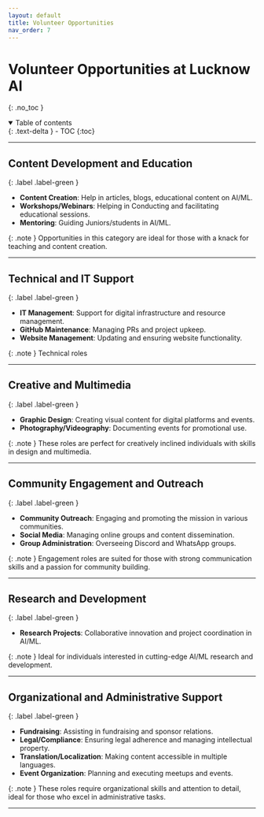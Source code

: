 ```yaml
---
layout: default
title: Volunteer Opportunities
nav_order: 7
---
```


# Volunteer Opportunities at Lucknow AI
{: .no_toc }

<details open markdown="block">
  <summary>
    Table of contents
  </summary>
  {: .text-delta }
- TOC
{:toc}
</details>

---

## Content Development and Education
{: .label .label-green }

- **Content Creation**: Help in articles, blogs, educational content on AI/ML.
- **Workshops/Webinars**: Helping in Conducting and facilitating educational sessions.
- **Mentoring**: Guiding Juniors/students in AI/ML.

{: .note }
Opportunities in this category are ideal for those with a knack for teaching and content creation.

---

## Technical and IT Support
{: .label .label-green }

- **IT Management**: Support for digital infrastructure and resource management.
- **GitHub Maintenance**: Managing PRs and project upkeep.
- **Website Management**: Updating and ensuring website functionality.

{: .note }
Technical roles

---

## Creative and Multimedia
{: .label .label-green }

- **Graphic Design**: Creating visual content for digital platforms and events.
- **Photography/Videography**: Documenting events for promotional use.

{: .note }
These roles are perfect for creatively inclined individuals with skills in design and multimedia.

---

## Community Engagement and Outreach
{: .label .label-green }

- **Community Outreach**: Engaging and promoting the mission in various communities.
- **Social Media**: Managing online groups and content dissemination.
- **Group Administration**: Overseeing Discord and WhatsApp groups.

{: .note }
Engagement roles are suited for those with strong communication skills and a passion for community building.

---

## Research and Development
{: .label .label-green }

- **Research Projects**: Collaborative innovation and project coordination in AI/ML.

{: .note }
Ideal for individuals interested in cutting-edge AI/ML research and development.

---

## Organizational and Administrative Support
{: .label .label-green }

- **Fundraising**: Assisting in fundraising and sponsor relations.
- **Legal/Compliance**: Ensuring legal adherence and managing intellectual property.
- **Translation/Localization**: Making content accessible in multiple languages.
- **Event Organization**: Planning and executing meetups and events.

{: .note }
These roles require organizational skills and attention to detail, ideal for those who excel in administrative tasks.

---
